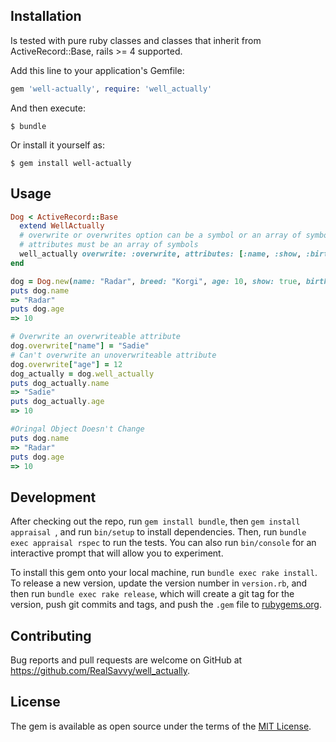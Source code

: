 ## Installation

Is tested with pure ruby classes and classes that inherit from ActiveRecord::Base, rails >= 4 supported.

Add this line to your application's Gemfile:

```ruby
gem 'well-actually', require: 'well_actually'
```

And then execute:

    $ bundle

Or install it yourself as:

    $ gem install well-actually

## Usage
```ruby
Dog < ActiveRecord::Base
  extend WellActually
  # overwrite or overwrites option can be a symbol or an array of symbol, earlier takes precedence over later
  # attributes must be an array of symbols
  well_actually overwrite: :overwrite, attributes: [:name, :show, :birthday]
end

dog = Dog.new(name: "Radar", breed: "Korgi", age: 10, show: true, birthday: Time.new(2010,1,1))
puts dog.name
=> "Radar"
puts dog.age
=> 10

# Overwrite an overwriteable attribute
dog.overwrite["name"] = "Sadie"
# Can't overwrite an unoverwriteable attribute
dog.overwrite["age"] = 12
dog_actually = dog.well_actually
puts dog_actually.name
=> "Sadie"
puts dog_actually.age
=> 10

#Oringal Object Doesn't Change
puts dog.name
=> "Radar"
puts dog.age
=> 10
```

## Development

After checking out the repo, run `gem install bundle`, then `gem install appraisal `, and run `bin/setup` to install dependencies. Then, run `bundle exec appraisal rspec` to run the tests. You can also run `bin/console` for an interactive prompt that will allow you to experiment.

To install this gem onto your local machine, run `bundle exec rake install`. To release a new version, update the version number in `version.rb`, and then run `bundle exec rake release`, which will create a git tag for the version, push git commits and tags, and push the `.gem` file to [rubygems.org](https://rubygems.org).

## Contributing

Bug reports and pull requests are welcome on GitHub at https://github.com/RealSavvy/well_actually.


## License

The gem is available as open source under the terms of the [MIT License](http://opensource.org/licenses/MIT).
